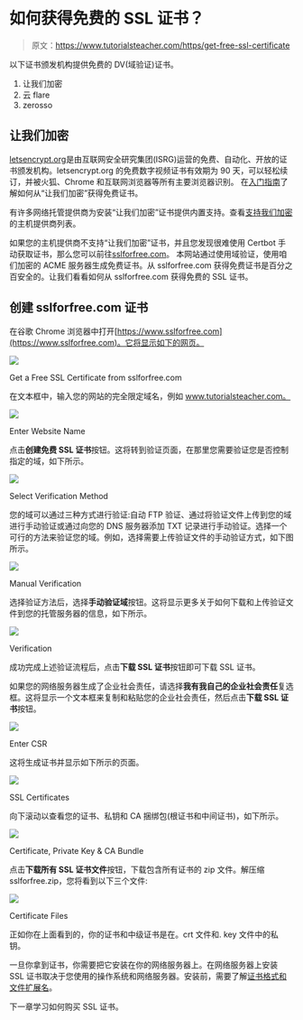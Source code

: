 # 如何获得免费的 SSL 证书？

> 原文：<https://www.tutorialsteacher.com/https/get-free-ssl-certificate>

以下证书颁发机构提供免费的 DV(域验证)证书。

1.  让我们加密
2.  云 flare
3.  zerosso

## 让我们加密

[letsencrypt.org](https://letsencrypt.org)是由互联网安全研究集团(ISRG)运营的免费、自动化、开放的证书颁发机构。letsencrypt.org 的免费数字视频证书有效期为 90 天，可以轻松续订，并被火狐、Chrome 和互联网浏览器等所有主要浏览器识别。 在[入门指南](https://letsencrypt.org/getting-started/)了解如何从“让我们加密”获得免费证书。

有许多网络托管提供商为安装“让我们加密”证书提供内置支持。查看[支持我们加密](https://community.letsencrypt.org/t/web-hosting-who-support-lets-encrypt/6920)的主机提供商列表。

如果您的主机提供商不支持“让我们加密”证书，并且您发现很难使用 Certbot 手动获取证书，那么您可以前往[sslforfree.com](https://www.sslforfree.com)。 本网站通过使用域验证，使用咱们加密的 ACME 服务器生成免费证书。从 sslforfree.com 获得免费证书是百分之百安全的。让我们看看如何从 sslforfree.com 获得免费的 SSL 证书。

## 创建 sslforfree.com 证书

在谷歌 Chrome 浏览器中打开[https://www.sslforfree.com](https://www.sslforfree.com)。它将显示如下的网页。

[![](img/3b3e510fcb1352a89f45ed5b21056d61.png)](../../Content/images/https/sslforfree.png) 

Get a Free SSL Certificate from sslforfree.com



在文本框中，输入您的网站的完全限定域名，例如 www.tutorialsteacher.com。

[![](img/889a1b965899b7094c4e74353ccb61d7.png)](../../Content/images/https/sslforfree2.png) 

Enter Website Name



点击**创建免费 SSL 证书**按钮。这将转到验证页面，在那里您需要验证您是否控制指定的域，如下所示。

[![](img/35b58a216f69150ad0b165b81f5e8898.png)](../../Content/images/https/sslforfree3.png) 

Select Verification Method



您的域可以通过三种方式进行验证:自动 FTP 验证、通过将验证文件上传到您的域进行手动验证或通过向您的 DNS 服务器添加 TXT 记录进行手动验证。选择一个可行的方法来验证您的域。例如，选择需要上传验证文件的手动验证方式，如下图所示。

[![](img/7f187becbb6d913f038dd0ca63c44f5e.png)](../../Content/images/https/sslforfree4.png) 

Manual Verification



选择验证方法后，选择**手动验证域**按钮。这将显示更多关于如何下载和上传验证文件到您的托管服务器的信息，如下所示。

[![](img/52ed022150a467213256fb0e168bcba6.png)](../../Content/images/https/sslforfree5.png) 

Verification



成功完成上述验证流程后，点击**下载 SSL 证书**按钮即可下载 SSL 证书。

如果您的网络服务器生成了企业社会责任，请选择**我有我自己的企业社会责任**复选框。这将显示一个文本框来复制和粘贴您的企业社会责任，然后点击**下载 SSL 证书**按钮。

[![](img/3d976a9477007ae3ba567983b0a048fd.png)](../../Content/images/https/sslforfree6.png)

Enter CSR



这将生成证书并显示如下所示的页面。

[![](img/c2ba48506fb5be719ee6c649df2f3f74.png)](../../Content/images/https/sslforfree7.png)

SSL Certificates



向下滚动以查看您的证书、私钥和 CA 捆绑包(根证书和中间证书)，如下所示。

[![](img/a0be8d8b906e1e9a84e9914e13366ed3.png)](../../Content/images/https/sslforfree8.png) 

Certificate, Private Key & CA Bundle



点击**下载所有 SSL 证书文件**按钮，下载包含所有证书的 zip 文件。解压缩 sslforfree.zip，您将看到以下三个文件:

[![](img/e1ec4becf84c1135fe5299d5a05e2099.png)](../../Content/images/https/sslforfree-certificates.png) 

Certificate Files



正如你在上面看到的，你的证书和中级证书是在。crt 文件和. key 文件中的私钥。

一旦你拿到证书，你需要把它安装在你的网络服务器上。在网络服务器上安装 SSL 证书取决于您使用的操作系统和网络服务器。安装前，需要了解[证书格式和文件扩展名](/https/ssl-certificate-format)。

下一章学习如何购买 SSL 证书。